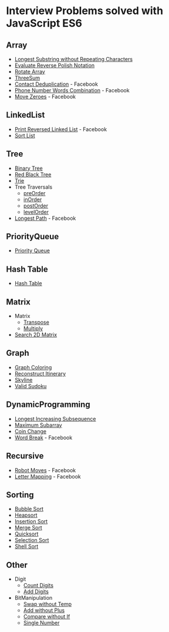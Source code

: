 Interview Problems solved with JavaScript ES6
==========================================================

## Array

- [Longest Substring without Repeating Characters](https://leetcode.com/problems/longest-substring-without-repeating-characters/)
- [Evaluate Reverse Polish Notation](https://leetcode.com/problems/evaluate-reverse-polish-notation/)
- [Rotate Array](https://leetcode.com/problems/rotate-array/)
- [ThreeSum](https://leetcode.com/problems/3sum/)
- [Contact Deduplication](#) - Facebook
- [Phone Number Words Combination](https://leetcode.com/problems/letter-combinations-of-a-phone-number/) - Facebook
- [Move Zeroes](https://leetcode.com/problems/move-zeroes/) - Facebook


## LinkedList

- [Print Reversed Linked List](https://leetcode.com/problems/reverse-linked-list/) - Facebook
- [Sort List](https://leetcode.com/problems/sort-list/)


## Tree

- [Binary Tree](https://en.wikipedia.org/wiki/Binary_tree)
- [Red Black Tree](http://cs.lmu.edu/~ray/notes/redblacktrees/)
- [Trie](http://www.programcreek.com/2014/05/leetcode-implement-trie-prefix-tree-java/)
- Tree Traversals
    - [preOrder](https://leetcode.com/problems/binary-tree-preorder-traversal/)
    - [inOrder](https://leetcode.com/problems/binary-tree-inorder-traversal/)
    - [postOrder](https://leetcode.com/problems/binary-tree-postorder-traversal/)
    - [levelOrder](https://leetcode.com/problems/binary-tree-level-order-traversal/)
- [Longest Path](http://www.geeksforgeeks.org/diameter-of-a-binary-tree/) - Facebook


## PriorityQueue

- [Priority Queue](https://en.wikipedia.org/wiki/Priority_queue)


## Hash Table

- [Hash Table](https://en.wikipedia.org/wiki/Hash_table)


## Matrix

- Matrix
    - [Transpose](https://en.wikipedia.org/wiki/Transpose)
    - [Multiply](https://en.wikipedia.org/wiki/Matrix_multiplication)
- [Search 2D Matrix](https://leetcode.com/problems/search-a-2d-matrix/)


## Graph

- [Graph Coloring](https://en.wikipedia.org/wiki/Graph_coloring)
- [Reconstruct Itinerary](https://leetcode.com/problems/reconstruct-itinerary/)
- [Skyline](https://leetcode.com/problems/the-skyline-problem/)
- [Valid Sudoku](https://leetcode.com/problems/valid-sudoku/)


## DynamicProgramming

- [Longest Increasing Subsequence](https://leetcode.com/problems/longest-increasing-subsequence/)
- [Maximum Subarray](https://leetcode.com/problems/maximum-subarray/)
- [Coin Change](https://leetcode.com/problems/coin-change/)
- [Word Break](https://leetcode.com/problems/word-break/) - Facebook


## Recursive
- [Robot Moves](https://leetcode.com/problems/unique-paths-ii/) - Facebook
- [Letter Mapping](#) - Facebook


## Sorting

- [Bubble Sort](https://en.wikipedia.org/wiki/Sorting_algorithm#Bubble_sort)
- [Heapsort](https://en.wikipedia.org/wiki/Sorting_algorithm#Heapsort)
- [Insertion Sort](https://en.wikipedia.org/wiki/Sorting_algorithm#Insertion_sort)
- [Merge Sort](https://en.wikipedia.org/wiki/Sorting_algorithm#Merge_sort)
- [Quicksort](https://en.wikipedia.org/wiki/Sorting_algorithm#Quicksort)
- [Selection Sort](https://en.wikipedia.org/wiki/Sorting_algorithm#Selection_sort)
- [Shell Sort](https://en.wikipedia.org/wiki/Sorting_algorithm#Shell_sort)


## Other

- Digit
    - [Count Digits](https://leetcode.com/discuss/44281/4-lines-o-log-n-c-java-python)
    - [Add Digits](https://leetcode.com/discuss/52122/accepted-time-space-line-solution-with-detail-explanations)
- BitManipulation
    - [Swap without Temp](http://www.geeksforgeeks.org/swap-two-numbers-without-using-temporary-variable/)
    - [Add without Plus](http://www.geeksforgeeks.org/add-two-numbers-without-using-arithmetic-operators/)
    - [Compare without If](http://stackoverflow.com/questions/4772780/find-the-maximum-of-two-numbers-without-using-if-else-or-any-other-comparison-op)
    - [Single Number](https://leetcode.com/discuss/6170/my-o-n-solution-using-xor)
